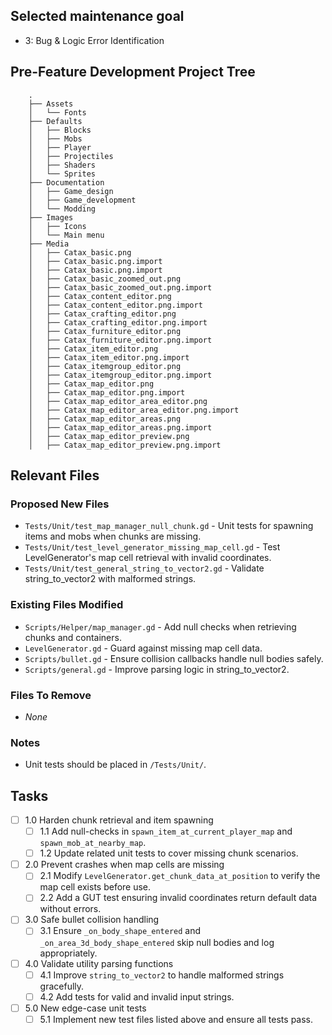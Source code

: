## Selected maintenance goal
- 3: Bug & Logic Error Identification

## Pre-Feature Development Project Tree
```
    .
    ├── Assets
    │   └── Fonts
    ├── Defaults
    │   ├── Blocks
    │   ├── Mobs
    │   ├── Player
    │   ├── Projectiles
    │   ├── Shaders
    │   └── Sprites
    ├── Documentation
    │   ├── Game_design
    │   ├── Game_development
    │   └── Modding
    ├── Images
    │   ├── Icons
    │   └── Main menu
    ├── Media
    │   ├── Catax_basic.png
    │   ├── Catax_basic.png.import
    │   ├── Catax_basic.png.import
    │   ├── Catax_basic_zoomed_out.png
    │   ├── Catax_basic_zoomed_out.png.import
    │   ├── Catax_content_editor.png
    │   ├── Catax_content_editor.png.import
    │   ├── Catax_crafting_editor.png
    │   ├── Catax_crafting_editor.png.import
    │   ├── Catax_furniture_editor.png
    │   ├── Catax_furniture_editor.png.import
    │   ├── Catax_item_editor.png
    │   ├── Catax_item_editor.png.import
    │   ├── Catax_itemgroup_editor.png
    │   ├── Catax_itemgroup_editor.png.import
    │   ├── Catax_map_editor.png
    │   ├── Catax_map_editor.png.import
    │   ├── Catax_map_editor_area_editor.png
    │   ├── Catax_map_editor_area_editor.png.import
    │   ├── Catax_map_editor_areas.png
    │   ├── Catax_map_editor_areas.png.import
    │   ├── Catax_map_editor_preview.png
    │   ├── Catax_map_editor_preview.png.import
```

## Relevant Files
### Proposed New Files
- `Tests/Unit/test_map_manager_null_chunk.gd` - Unit tests for spawning items and mobs when chunks are missing.
- `Tests/Unit/test_level_generator_missing_map_cell.gd` - Test LevelGenerator's map cell retrieval with invalid coordinates.
- `Tests/Unit/test_general_string_to_vector2.gd` - Validate string_to_vector2 with malformed strings.

### Existing Files Modified
- `Scripts/Helper/map_manager.gd` - Add null checks when retrieving chunks and containers.
- `LevelGenerator.gd` - Guard against missing map cell data.
- `Scripts/bullet.gd` - Ensure collision callbacks handle null bodies safely.
- `Scripts/general.gd` - Improve parsing logic in string_to_vector2.

### Files To Remove
- _None_

### Notes
- Unit tests should be placed in `/Tests/Unit/`.

## Tasks
- [ ] 1.0 Harden chunk retrieval and item spawning
  - [ ] 1.1 Add null-checks in `spawn_item_at_current_player_map` and `spawn_mob_at_nearby_map`.
  - [ ] 1.2 Update related unit tests to cover missing chunk scenarios.
- [ ] 2.0 Prevent crashes when map cells are missing
  - [ ] 2.1 Modify `LevelGenerator.get_chunk_data_at_position` to verify the map cell exists before use.
  - [ ] 2.2 Add a GUT test ensuring invalid coordinates return default data without errors.
- [ ] 3.0 Safe bullet collision handling
  - [ ] 3.1 Ensure `_on_body_shape_entered` and `_on_area_3d_body_shape_entered` skip null bodies and log appropriately.
- [ ] 4.0 Validate utility parsing functions
  - [ ] 4.1 Improve `string_to_vector2` to handle malformed strings gracefully.
  - [ ] 4.2 Add tests for valid and invalid input strings.
- [ ] 5.0 New edge-case unit tests
  - [ ] 5.1 Implement new test files listed above and ensure all tests pass.
